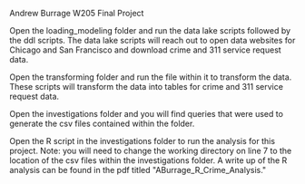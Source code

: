 Andrew Burrage
W205 Final Project

Open the loading_modeling folder and run the data lake scripts followed by the ddl scripts. The data lake scripts will reach out to open data websites for Chicago and San Francisco and download crime and 311 service request data.

Open the transforming folder and run the file within it to transform the data. These scripts will transform the data into tables for crime and 311 service request data.

Open the investigations folder and you will find queries that were used to generate the csv files contained within the folder.

Open the R script in the investigations folder to run the analysis for this project. Note: you will need to change the working directory on line 7 to the location of the csv files within the investigations folder. A write up of the R analysis can be found in the pdf titled "ABurrage_R_Crime_Analysis."

